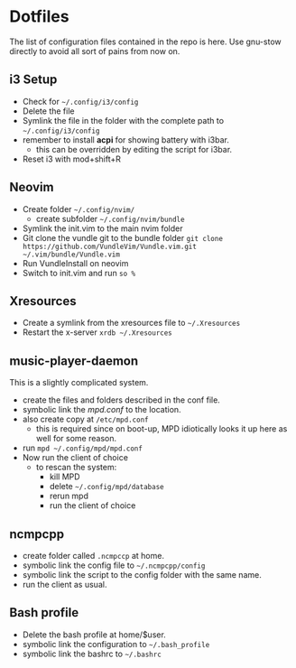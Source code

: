 # Dotfiles

The list of configuration files contained in the repo is here. Use gnu-stow directly to avoid all sort of pains from now on.

## i3 Setup

- Check for `~/.config/i3/config`
- Delete the file
- Symlink the file in the folder with the complete path to `~/.config/i3/config`
- remember to install **acpi** for showing battery with i3bar.
    - this can be overridden by editing the script for i3bar.
- Reset i3 with mod+shift+R

## Neovim

- Create folder `~/.config/nvim/`
    - create subfolder `~/.config/nvim/bundle`
- Symlink the init.vim to the main nvim folder
- Git clone the vundle git to the bundle folder
    `git clone https://github.com/VundleVim/Vundle.vim.git ~/.vim/bundle/Vundle.vim`
- Run VundleInstall on neovim
- Switch to init.vim and run `so %`

## Xresources

- Create a symlink from the xresources file to `~/.Xresources`
- Restart the x-server
`xrdb ~/.Xresources`

## music-player-daemon

This is a slightly complicated system.
- create the files and folders described in the conf file.
- symbolic link the *mpd.conf* to the location.
- also create copy at `/etc/mpd.conf` 
    - this is required since on boot-up, MPD idiotically looks it up here as well for some reason.
- run `mpd ~/.config/mpd/mpd.conf`
- Now run the client of choice
    - to rescan the system:
        - kill MPD
        - delete `~/.config/mpd/database`
        - rerun mpd
        - run the client of choice

## ncmpcpp

- create folder called `.ncmpccp` at home.
- symbolic link the config file to `~/.ncmpcpp/config`
- symbolic link the script to the config folder with the same name.
- run the client as usual.

## Bash profile

- Delete the bash profile at home/$user.
- symbolic link the configuration to `~/.bash_profile`
- symbolic link the bashrc to `~/.bashrc`
